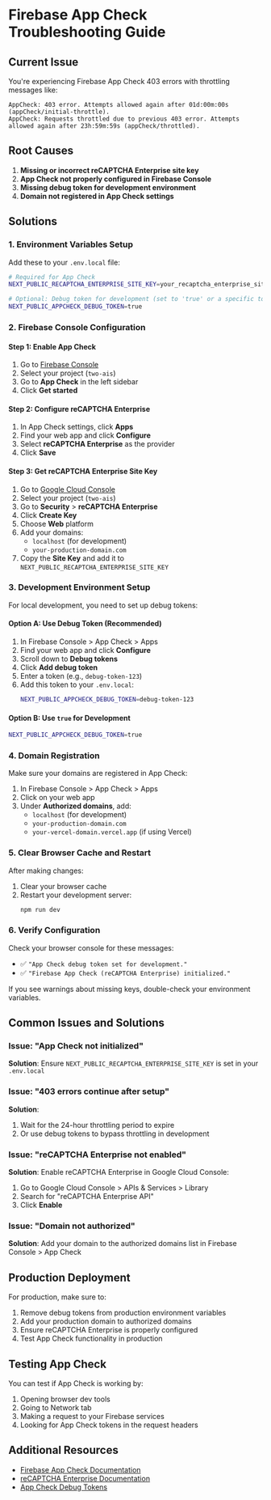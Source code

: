 # Firebase App Check Troubleshooting Guide

## Current Issue
You're experiencing Firebase App Check 403 errors with throttling messages like:
```
AppCheck: 403 error. Attempts allowed again after 01d:00m:00s (appCheck/initial-throttle).
AppCheck: Requests throttled due to previous 403 error. Attempts allowed again after 23h:59m:59s (appCheck/throttled).
```

## Root Causes
1. **Missing or incorrect reCAPTCHA Enterprise site key**
2. **App Check not properly configured in Firebase Console**
3. **Missing debug token for development environment**
4. **Domain not registered in App Check settings**

## Solutions

### 1. Environment Variables Setup

Add these to your `.env.local` file:

```bash
# Required for App Check
NEXT_PUBLIC_RECAPTCHA_ENTERPRISE_SITE_KEY=your_recaptcha_enterprise_site_key_here

# Optional: Debug token for development (set to 'true' or a specific token)
NEXT_PUBLIC_APPCHECK_DEBUG_TOKEN=true
```

### 2. Firebase Console Configuration

#### Step 1: Enable App Check
1. Go to [Firebase Console](https://console.firebase.google.com/)
2. Select your project (`two-ais`)
3. Go to **App Check** in the left sidebar
4. Click **Get started**

#### Step 2: Configure reCAPTCHA Enterprise
1. In App Check settings, click **Apps**
2. Find your web app and click **Configure**
3. Select **reCAPTCHA Enterprise** as the provider
4. Click **Save**

#### Step 3: Get reCAPTCHA Enterprise Site Key
1. Go to [Google Cloud Console](https://console.cloud.google.com/)
2. Select your project (`two-ais`)
3. Go to **Security** > **reCAPTCHA Enterprise**
4. Click **Create Key**
5. Choose **Web** platform
6. Add your domains:
   - `localhost` (for development)
   - `your-production-domain.com`
7. Copy the **Site Key** and add it to `NEXT_PUBLIC_RECAPTCHA_ENTERPRISE_SITE_KEY`

### 3. Development Environment Setup

For local development, you need to set up debug tokens:

#### Option A: Use Debug Token (Recommended)
1. In Firebase Console > App Check > Apps
2. Find your web app and click **Configure**
3. Scroll down to **Debug tokens**
4. Click **Add debug token**
5. Enter a token (e.g., `debug-token-123`)
6. Add this token to your `.env.local`:
   ```bash
   NEXT_PUBLIC_APPCHECK_DEBUG_TOKEN=debug-token-123
   ```

#### Option B: Use `true` for Development
```bash
NEXT_PUBLIC_APPCHECK_DEBUG_TOKEN=true
```

### 4. Domain Registration

Make sure your domains are registered in App Check:

1. In Firebase Console > App Check > Apps
2. Click on your web app
3. Under **Authorized domains**, add:
   - `localhost` (for development)
   - `your-production-domain.com`
   - `your-vercel-domain.vercel.app` (if using Vercel)

### 5. Clear Browser Cache and Restart

After making changes:
1. Clear your browser cache
2. Restart your development server:
   ```bash
   npm run dev
   ```

### 6. Verify Configuration

Check your browser console for these messages:
- ✅ `"App Check debug token set for development."`
- ✅ `"Firebase App Check (reCAPTCHA Enterprise) initialized."`

If you see warnings about missing keys, double-check your environment variables.

## Common Issues and Solutions

### Issue: "App Check not initialized"
**Solution**: Ensure `NEXT_PUBLIC_RECAPTCHA_ENTERPRISE_SITE_KEY` is set in your `.env.local`

### Issue: "403 errors continue after setup"
**Solution**: 
1. Wait for the 24-hour throttling period to expire
2. Or use debug tokens to bypass throttling in development

### Issue: "reCAPTCHA Enterprise not enabled"
**Solution**: Enable reCAPTCHA Enterprise in Google Cloud Console:
1. Go to Google Cloud Console > APIs & Services > Library
2. Search for "reCAPTCHA Enterprise API"
3. Click **Enable**

### Issue: "Domain not authorized"
**Solution**: Add your domain to the authorized domains list in Firebase Console > App Check

## Production Deployment

For production, make sure to:
1. Remove debug tokens from production environment variables
2. Add your production domain to authorized domains
3. Ensure reCAPTCHA Enterprise is properly configured
4. Test App Check functionality in production

## Testing App Check

You can test if App Check is working by:
1. Opening browser dev tools
2. Going to Network tab
3. Making a request to your Firebase services
4. Looking for App Check tokens in the request headers

## Additional Resources

- [Firebase App Check Documentation](https://firebase.google.com/docs/app-check)
- [reCAPTCHA Enterprise Documentation](https://cloud.google.com/recaptcha-enterprise/docs)
- [App Check Debug Tokens](https://firebase.google.com/docs/app-check/web/debug-provider) 